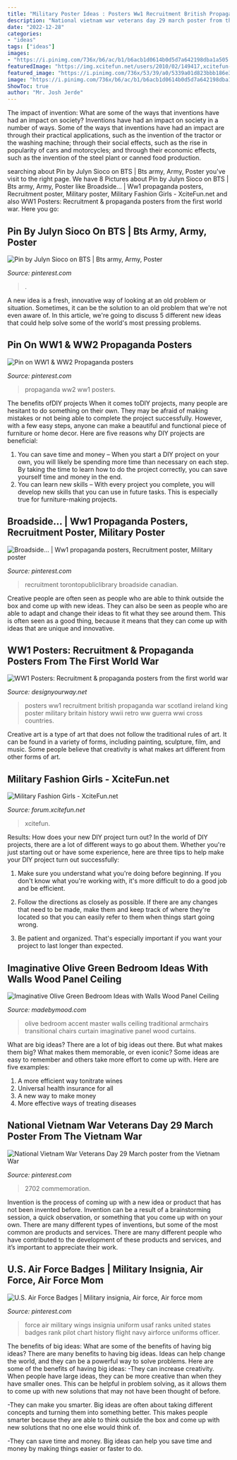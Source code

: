 ```yaml
---
title: "Military Poster Ideas : Posters Ww1 Recruitment British Propaganda War Scotland Ireland King Poster Military Britain History Wwii Retro Ww Guerra Wwi Cross Countries"
description: "National vietnam war veterans day 29 march poster from the vietnam war"
date: "2022-12-28"
categories:
- "ideas"
tags: ["ideas"]
images:
- "https://i.pinimg.com/736x/b6/ac/b1/b6acb1d0614b0d5d7a642198dba1a505.jpg"
featuredImage: "https://img.xcitefun.net/users/2010/02/149417,xcitefun-military-fashion-2.jpg"
featured_image: "https://i.pinimg.com/736x/53/39/a0/5339a01d823bbb186e3a7ba9920c57b7--military-girlfriend-military-life.jpg"
image: "https://i.pinimg.com/736x/b6/ac/b1/b6acb1d0614b0d5d7a642198dba1a505.jpg"
ShowToc: true
author: "Mr. Josh Jerde"
---
```



The impact of invention: What are some of the ways that inventions have had an impact on society?
Inventions have had an impact on society in a number of ways. Some of the ways that inventions have had an impact are through their practical applications, such as the invention of the tractor or the washing machine; through their social effects, such as the rise in popularity of cars and motorcycles; and through their economic effects, such as the invention of the steel plant or canned food production.

	

		
searching about Pin by Julyn Sioco on BTS | Bts army, Army, Poster you've visit to the right page. We have 8 Pictures about Pin by Julyn Sioco on BTS | Bts army, Army, Poster like Broadside... | Ww1 propaganda posters, Recruitment poster, Military poster, Military Fashion Girls - XciteFun.net and also WW1 Posters: Recruitment &amp; propaganda posters from the first world war. Here you go:
		
    
## Pin By Julyn Sioco On BTS | Bts Army, Army, Poster

<img loading=lazy src="https://i.pinimg.com/736x/af/03/83/af03833e4a9a68b3e92a5bcbaca08a68.jpg" onerror="this.onerror=null;this.src='https://tse4.mm.bing.net/th?id=OIP.2BdPvIhDJg2W8pIBYwuZgQHaNK&amp;pid=15.1';" alt="Pin by Julyn Sioco on BTS | Bts army, Army, Poster">

_Source: pinterest.com_

>. 

	

A new idea is a fresh, innovative way of looking at an old problem or situation. Sometimes, it can be the solution to an old problem that we're not even aware of. In this article, we're going to discuss 5 different new ideas that could help solve some of the world's most pressing problems.

    
## Pin On WW1 &amp; WW2 Propaganda Posters

<img loading=lazy src="https://i.pinimg.com/736x/b6/ac/b1/b6acb1d0614b0d5d7a642198dba1a505.jpg" onerror="this.onerror=null;this.src='https://tse1.mm.bing.net/th?id=OIP.fUMz_8SiCqI33BCI8wZKiwHaLs&amp;pid=15.1';" alt="Pin on WW1 &amp; WW2 Propaganda posters">

_Source: pinterest.com_

>propaganda ww2 ww1 posters. 

	

The benefits ofDIY projects
When it comes toDIY projects, many people are hesitant to do something on their own. They may be afraid of making mistakes or not being able to complete the project successfully. However, with a few easy steps, anyone can make a beautiful and functional piece of furniture or home decor. Here are five reasons why DIY projects are beneficial: 
1. You can save time and money – When you start a DIY project on your own, you will likely be spending more time than necessary on each step. By taking the time to learn how to do the project correctly, you can save yourself time and money in the end. 
2. You can learn new skills – With every project you complete, you will develop new skills that you can use in future tasks. This is especially true for furniture-making projects.

    
## Broadside... | Ww1 Propaganda Posters, Recruitment Poster, Military Poster

<img loading=lazy src="http://static.torontopubliclibrary.ca/da/images/LC/1914-18recruitmentitem2l.jpg" onerror="this.onerror=null;this.src='https://tse3.mm.bing.net/th?id=OIP.jLd10EuBHd4BSKCMo_uDKQHaLO&amp;pid=15.1';" alt="Broadside... | Ww1 propaganda posters, Recruitment poster, Military poster">

_Source: pinterest.com_

>recruitment torontopubliclibrary broadside canadian. 

	

Creative people are often seen as people who are able to think outside the box and come up with new ideas. They can also be seen as people who are able to adapt and change their ideas to fit what they see around them. This is often seen as a good thing, because it means that they can come up with ideas that are unique and innovative.

    
## WW1 Posters: Recruitment &amp; Propaganda Posters From The First World War

<img loading=lazy src="https://www.designyourway.net/blog/wp-content/uploads/2018/11/Ireland-Scotland-700x1054.jpg" onerror="this.onerror=null;this.src='https://tse1.mm.bing.net/th?id=OIP.WkCtwuh4rYN1trXB_yzZ3wHaLJ&amp;pid=15.1';" alt="WW1 Posters: Recruitment &amp; propaganda posters from the first world war">

_Source: designyourway.net_

>posters ww1 recruitment british propaganda war scotland ireland king poster military britain history wwii retro ww guerra wwi cross countries. 

	

Creative art is a type of art that does not follow the traditional rules of art. It can be found in a variety of forms, including painting, sculpture, film, and music. Some people believe that creativity is what makes art different from other forms of art.

    
## Military Fashion Girls - XciteFun.net

<img loading=lazy src="https://img.xcitefun.net/users/2010/02/149417,xcitefun-military-fashion-2.jpg" onerror="this.onerror=null;this.src='https://tse1.mm.bing.net/th?id=OIP.cpopMtfHygI2uoSrTXmfNAHaKe&amp;pid=15.1';" alt="Military Fashion Girls - XciteFun.net">

_Source: forum.xcitefun.net_

>xcitefun. 

	

Results: How does your new DIY project turn out?
In the world of DIY projects, there are a lot of different ways to go about them. Whether you're just starting out or have some experience, here are three tips to help make your DIY project turn out successfully:
1. Make sure you understand what you're doing before beginning. If you don't know what you're working with, it's more difficult to do a good job and be efficient.

2. Follow the directions as closely as possible. If there are any changes that need to be made, make them and keep track of where they're located so that you can easily refer to them when things start going wrong.

3. Be patient and organized. That's especially important if you want your project to last longer than expected.

    
## Imaginative Olive Green Bedroom Ideas With Walls Wood Panel Ceiling

<img loading=lazy src="https://madebymood.com/wp-content/uploads/2017/10/boston-olive-green-bedroom-ideas-with-traditional-armchairs-and-accent-chairs-transitional-wall-color-master.jpg" onerror="this.onerror=null;this.src='https://tse1.mm.bing.net/th?id=OIP.siuimTlvS5xGn8-Fsy8xswHaFj&amp;pid=15.1';" alt="Imaginative Olive Green Bedroom Ideas with Walls Wood Panel Ceiling">

_Source: madebymood.com_

>olive bedroom accent master walls ceiling traditional armchairs transitional chairs curtain imaginative panel wood curtains. 

	

What are big ideas?
There are a lot of big ideas out there. But what makes them big? What makes them memorable, or even iconic? Some ideas are easy to remember and others take more effort to come up with. Here are five examples: 
1. A more efficient way tonitrate wines
2. Universal health insurance for all
3. A new way to make money
4. More effective ways of treating diseases

    
## National Vietnam War Veterans Day 29 March Poster From The Vietnam War

<img loading=lazy src="https://i.pinimg.com/736x/9b/6a/66/9b6a66e57a0dc908ac30845034d56011.jpg" onerror="this.onerror=null;this.src='https://tse1.mm.bing.net/th?id=OIP.PuHozhmRn_Q5VIqnnctj6AHaLU&amp;pid=15.1';" alt="National Vietnam War Veterans Day 29 March poster from the Vietnam War">

_Source: pinterest.com_

>2702 commemoration. 

	

Invention is the process of coming up with a new idea or product that has not been invented before. Invention can be a result of a brainstorming session, a quick observation, or something that you come up with on your own. There are many different types of inventions, but some of the most common are products and services. There are many different people who have contributed to the development of these products and services, and it’s important to appreciate their work.

    
## U.S. Air Force Badges | Military Insignia, Air Force, Air Force Mom

<img loading=lazy src="https://i.pinimg.com/736x/53/39/a0/5339a01d823bbb186e3a7ba9920c57b7--military-girlfriend-military-life.jpg" onerror="this.onerror=null;this.src='https://tse4.mm.bing.net/th?id=OIP.Y5RKxrxFieTVKQ57behrCwHaJo&amp;pid=15.1';" alt="U.S. Air Force Badges | Military insignia, Air force, Air force mom">

_Source: pinterest.com_

>force air military wings insignia uniform usaf ranks united states badges rank pilot chart history flight navy airforce uniforms officer. 

	

The benefits of big ideas: What are some of the benefits of having big ideas?
There are many benefits to having big ideas. Ideas can help change the world, and they can be a powerful way to solve problems. Here are some of the benefits of having big ideas: 
-They can increase creativity. When people have large ideas, they can be more creative than when they have smaller ones. This can be helpful in problem solving, as it allows them to come up with new solutions that may not have been thought of before. 

-They can make you smarter. Big ideas are often about taking different concepts and turning them into something better. This makes people smarter because they are able to think outside the box and come up with new solutions that no one else would think of. 

-They can save time and money. Big ideas can help you save time and money by making things easier or faster to do.

